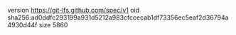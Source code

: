 version https://git-lfs.github.com/spec/v1
oid sha256:ad0ddfc293199a931d5212a983cfccecab1df73356ec5eaf2d36794a4930d44f
size 5860
